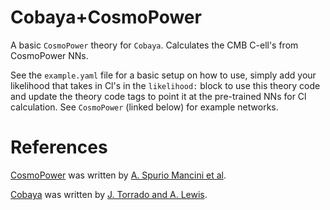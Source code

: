 # Cobaya+CosmoPower

A basic `CosmoPower` theory for `Cobaya`. Calculates the CMB C-ell's from CosmoPower NNs.

See the `example.yaml` file for a basic setup on how to use, simply add your likelihood that takes in Cl's in the `likelihood:` block to use this theory code and update the theory code tags to point it at the pre-trained NNs for Cl calculation. See `CosmoPower` (linked below) for example networks.

# References

[CosmoPower](https://github.com/alessiospuriomancini/cosmopower) was written by [A. Spurio Mancini et al](https://arxiv.org/abs/2106.03846).

[Cobaya](https://github.com/CobayaSampler/cobaya/) was written by [J. Torrado and A. Lewis](https://arxiv.org/abs/2005.05290).
